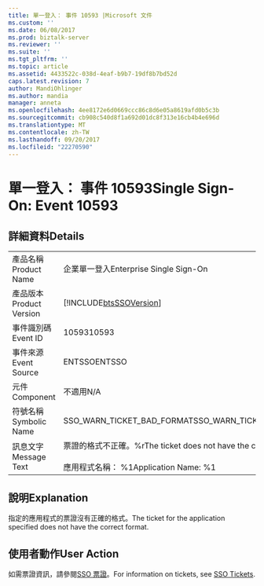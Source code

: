 ```yaml
---
title: 單一登入： 事件 10593 |Microsoft 文件
ms.custom: ''
ms.date: 06/08/2017
ms.prod: biztalk-server
ms.reviewer: ''
ms.suite: ''
ms.tgt_pltfrm: ''
ms.topic: article
ms.assetid: 4433522c-038d-4eaf-b9b7-19df8b7bd52d
caps.latest.revision: 7
author: MandiOhlinger
ms.author: mandia
manager: anneta
ms.openlocfilehash: 4ee8172e6d0669ccc86c8d6e05a8619afd0b5c3b
ms.sourcegitcommit: cb908c540d8f1a692d01dc8f313e16cb4b4e696d
ms.translationtype: MT
ms.contentlocale: zh-TW
ms.lasthandoff: 09/20/2017
ms.locfileid: "22270590"
---
```

# <a name="single-sign-on-event-10593"></a><span data-ttu-id="f6224-102">單一登入： 事件 10593</span><span class="sxs-lookup"><span data-stu-id="f6224-102">Single Sign-On: Event 10593</span></span>
## <a name="details"></a><span data-ttu-id="f6224-103">詳細資料</span><span class="sxs-lookup"><span data-stu-id="f6224-103">Details</span></span>  
  
|||  
|-|-|  
|<span data-ttu-id="f6224-104">產品名稱</span><span class="sxs-lookup"><span data-stu-id="f6224-104">Product Name</span></span>|<span data-ttu-id="f6224-105">企業單一登入</span><span class="sxs-lookup"><span data-stu-id="f6224-105">Enterprise Single Sign-On</span></span>|  
|<span data-ttu-id="f6224-106">產品版本</span><span class="sxs-lookup"><span data-stu-id="f6224-106">Product Version</span></span>|[!INCLUDE[btsSSOVersion](../includes/btsssoversion-md.md)]|  
|<span data-ttu-id="f6224-107">事件識別碼</span><span class="sxs-lookup"><span data-stu-id="f6224-107">Event ID</span></span>|<span data-ttu-id="f6224-108">10593</span><span class="sxs-lookup"><span data-stu-id="f6224-108">10593</span></span>|  
|<span data-ttu-id="f6224-109">事件來源</span><span class="sxs-lookup"><span data-stu-id="f6224-109">Event Source</span></span>|<span data-ttu-id="f6224-110">ENTSSO</span><span class="sxs-lookup"><span data-stu-id="f6224-110">ENTSSO</span></span>|  
|<span data-ttu-id="f6224-111">元件</span><span class="sxs-lookup"><span data-stu-id="f6224-111">Component</span></span>|<span data-ttu-id="f6224-112">不適用</span><span class="sxs-lookup"><span data-stu-id="f6224-112">N/A</span></span>|  
|<span data-ttu-id="f6224-113">符號名稱</span><span class="sxs-lookup"><span data-stu-id="f6224-113">Symbolic Name</span></span>|<span data-ttu-id="f6224-114">SSO_WARN_TICKET_BAD_FORMAT</span><span class="sxs-lookup"><span data-stu-id="f6224-114">SSO_WARN_TICKET_BAD_FORMAT</span></span>|  
|<span data-ttu-id="f6224-115">訊息文字</span><span class="sxs-lookup"><span data-stu-id="f6224-115">Message Text</span></span>|<span data-ttu-id="f6224-116">票證的格式不正確。%r</span><span class="sxs-lookup"><span data-stu-id="f6224-116">The ticket does not have the correct format.%r</span></span><br /><br /> <span data-ttu-id="f6224-117">應用程式名稱： %1</span><span class="sxs-lookup"><span data-stu-id="f6224-117">Application Name: %1</span></span>|  
  
## <a name="explanation"></a><span data-ttu-id="f6224-118">說明</span><span class="sxs-lookup"><span data-stu-id="f6224-118">Explanation</span></span>  
 <span data-ttu-id="f6224-119">指定的應用程式的票證沒有正確的格式。</span><span class="sxs-lookup"><span data-stu-id="f6224-119">The ticket for the application specified does not have the correct format.</span></span>  
  
## <a name="user-action"></a><span data-ttu-id="f6224-120">使用者動作</span><span class="sxs-lookup"><span data-stu-id="f6224-120">User Action</span></span>  
 <span data-ttu-id="f6224-121">如需票證資訊，請參閱[SSO 票證](../core/sso-tickets.md)。</span><span class="sxs-lookup"><span data-stu-id="f6224-121">For information on tickets, see [SSO Tickets](../core/sso-tickets.md).</span></span>